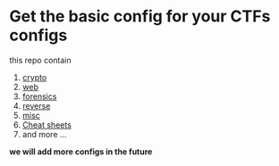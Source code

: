 # Get the basic config for your CTFs configs 

this repo contain 

1. [crypto](crypto)
1. [web](web)
1. [forensics](forensics)
1. [reverse](rev)
1. [misc](misc)
1. [Cheat sheets](cheat_sheets)
1. and more ... 


**we will add more configs in the future**
